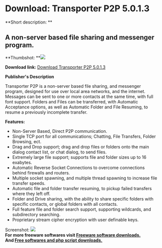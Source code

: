 # Download: Transporter P2P 5.0.1.3

**Short description: **

## A non-server based file sharing and messenger program.

  
**Thumbshot: **![](http://www.freewarefiles.com/screenshot/transporterp2p_md.jpg)   
  
**Download link:** [Download Transporter P2P 5.0.1.3](http://freesoftwares.boysofts.com/Transporter-PP_program_39320.html)  
  

**Publisher's Description**  
  

Transporter P2P is a non-server based file sharing, and messenger program,
designed for use over local area networks, and the internet. Messages can be
sent to one or more contacts at the same time, with full font support. Folders
and Files can be transferred, with Automatic Acceptance options, as well as
Automatic Folder and File Resuming, to resume a previously incomplete
transfer.

**Features:**

  * Non-Server Based, Direct P2P communication. 
  * Single TCP port for all communications; Chatting, File Transfers, Folder Browsing, ect. 
  * Drag and Drop support; drag and drop files or folders onto the main dialog contact list, or chat dialog, to send files. 
  * Extremely large file support; supports file and folder sizes up to 16 exabytes. 
  * Automatic Reverse Socket Connections to overcome connections behind firewalls and routers. 
  * Multiple socket spawning, and multiple thread spawning to increase file transfer speeds. 
  * Automatic file and folder transfer resuming, to pickup failed transfers where they left off. 
  * Folder and Drive sharing, with the ability to share specific folders with specific contacts, or global folders with all contacts. 
  * Full feature file and folder search support, supporting wildcards, and subdirectory searching. 
  * Proprietary stream cipher encryption with user definable keys. 

  
  
Screenshot: ![](http://www.freewarefiles.com/screenshot/transporterp2p.jpg)  
**For more freeware softwares visit [Freeware software downloads.](http://freesoftwares.boysofts.com/)**   
**And [Free softwares and php script downloads.](http://www.boysofts.com/)**


